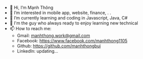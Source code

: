 - 👋 Hi, I’m Mạnh Thông
- 👀 I’m interested in mobile app, website, finance, . .
- 🌱 I’m currently learning and coding in Javascript, Java, C#
- 💞️ I'm the guy who always ready to enjoy learning new technical
- 📫 How to reach me:
  + Gmail: manhthong.work@gmail.com
  + Facebook: https://www.facebook.com/manhthong1105
  + Github: https://github.com/manhthongbui
  + LinkedIn: updating...
